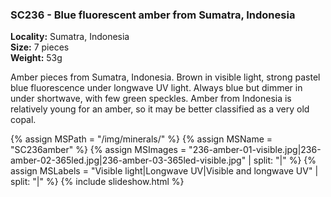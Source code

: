 
### <a name="SC236"></a> SC236 - Blue fluorescent amber from Sumatra, Indonesia

**Locality:** Sumatra, Indonesia  
**Size:** 7 pieces  
**Weight:** 53g  

Amber pieces from Sumatra, Indonesia. Brown in visible light, strong pastel
blue fluorescence under longwave UV light. Always blue but dimmer in under
shortwave, with few green speckles.  Amber from Indonesia is relatively young
for an amber, so it may be better classified as a very old copal.

{% assign MSPath = "/img/minerals/" %}
{% assign MSName = "SC236amber" %}
{% assign MSImages = "236-amber-01-visible.jpg|236-amber-02-365led.jpg|236-amber-03-365led-visible.jpg" | split: "|" %}
{% assign MSLabels = "Visible light|Longwave UV|Visible and longwave UV" | split: "|" %}
{% include slideshow.html %}

